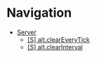 # Navigation

-   [Server](docs/alt/README.md)
    -   [[S] alt.clearEveryTick](docs/alt/clearEveryTick.md)
    -   [[S] alt.clearInterval](docs/alt/clearInterval.md)
